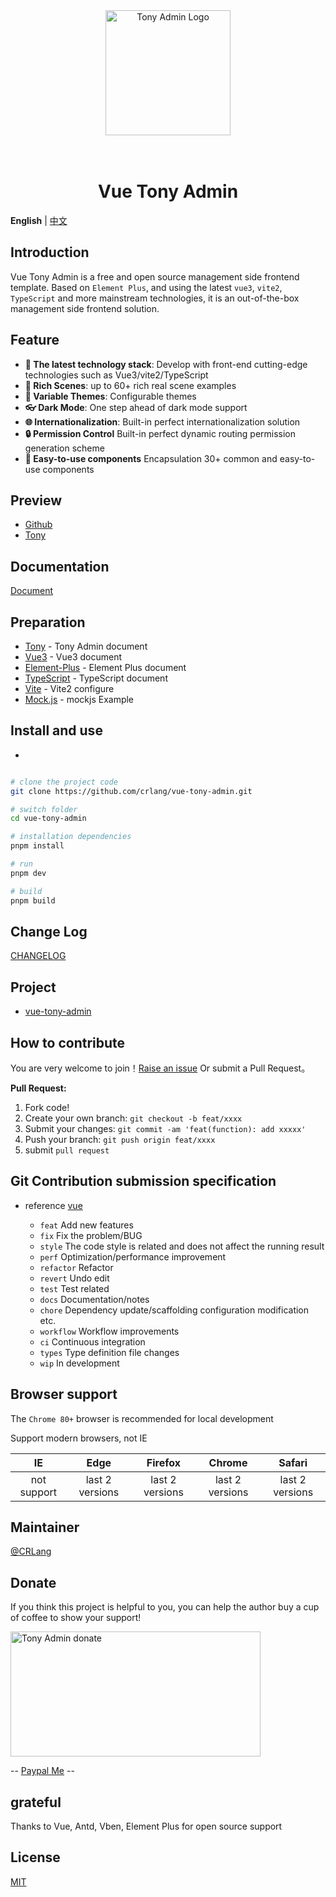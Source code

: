 <div align="center">
<a href="https://github.com/crlang/vue-tony-admin"> <img alt="Tony Admin Logo" width="200" height="200" src="http://tony.crlang.com/images/logo.png"></a>
<br>
<br>
<br>
<h1>Vue Tony Admin</h1>
</div>

**English** | [中文](./README.zh-CN.md)

## Introduction

Vue Tony Admin is a free and open source management side frontend template. Based on `Element Plus`, and using the latest `vue3`, `vite2`, `TypeScript` and more mainstream technologies, it is an out-of-the-box management side frontend solution.

## Feature

- **🎉 The latest technology stack**: Develop with front-end cutting-edge technologies such as Vue3/vite2/TypeScript
- **🧪 Rich Scenes**: up to 60+ rich real scene examples
- **🎨 Variable Themes**: Configurable themes
- **👓 Dark Mode**: One step ahead of dark mode support
- **🌐 Internationalization**: Built-in perfect internationalization solution
- **🔒 Permission Control** Built-in perfect dynamic routing permission generation scheme
- **🎫 Easy-to-use components** Encapsulation 30+ common and easy-to-use components

## Preview

- [Github](https://crlang.github.io/vue-tony-admin-site)
- [Tony](https://tony.crlang.com/vue-tony-admin-site)

## Documentation

[Document](http://tony.crlang.com/doc/)

## Preparation

- [Tony](http://tony.crlang.com/doc/) - Tony Admin document
- [Vue3](https://v3.cn.vuejs.org/) - Vue3 document
- [Element-Plus](https://element-plus.gitee.io/) - Element Plus document
- [TypeScript](https://www.tslang.cn/docs/home.html) - TypeScript document
- [Vite](https://cn.vitejs.dev/) - Vite2 configure
- [Mock.js](http://mockjs.com/examples.html) - mockjs Example

## Install and use

-

```bash

# clone the project code
git clone https://github.com/crlang/vue-tony-admin.git

# switch folder
cd vue-tony-admin

# installation dependencies
pnpm install

# run
pnpm dev

# build
pnpm build

```

## Change Log

[CHANGELOG](./CHANGELOG.en_US.md)

## Project

- [vue-tony-admin](https://github.com/crlang/vue-tony-admin)

## How to contribute

You are very welcome to join！[Raise an issue](https://github.com/crlang/vue-tony-admin/issues/new/choose) Or submit a Pull Request。

**Pull Request:**

1. Fork code!
2. Create your own branch: `git checkout -b feat/xxxx`
3. Submit your changes: `git commit -am 'feat(function): add xxxxx'`
4. Push your branch: `git push origin feat/xxxx`
5. submit `pull request`

## Git Contribution submission specification

- reference [vue](https://github.com/vuejs/vue/blob/dev/.github/COMMIT_CONVENTION.md)

  - `feat` Add new features
  - `fix` Fix the problem/BUG
  - `style` The code style is related and does not affect the running result
  - `perf` Optimization/performance improvement
  - `refactor` Refactor
  - `revert` Undo edit
  - `test` Test related
  - `docs` Documentation/notes
  - `chore` Dependency update/scaffolding configuration modification etc.
  - `workflow` Workflow improvements
  - `ci` Continuous integration
  - `types` Type definition file changes
  - `wip` In development

## Browser support

The `Chrome 80+` browser is recommended for local development

Support modern browsers, not IE

|     IE      |      Edge       |     Firefox     |     Chrome      |     Safari      |
| :---------: | :-------------: | :-------------: | :-------------: | :-------------: |
| not support | last 2 versions | last 2 versions | last 2 versions | last 2 versions |

## Maintainer

[@CRLang](https://github.com/crlang)

## Donate

If you think this project is helpful to you, you can help the author buy a cup of coffee to show your support!

<img alt="Tony Admin donate" width="400" height="200" src="https://crlang.com/sponsor2.png">

-- <a href="https://www.paypal.com/paypalme/crlang123">Paypal Me</a> --

## grateful

Thanks to Vue, Antd, Vben, Element Plus for open source support

## License

[MIT](./LICENSE)
